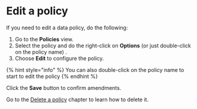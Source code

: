 # Edit a policy

If you need to edit a data policy, do the following:

1. Go to the **Policies** view.
2. Select the policy and do the right-click on **Options** \(or just double-click on the policy name\) .
3. Choose **Edit** to configure the policy.

{% hint style="info" %}
You can also double-click on the policy name to start to edit the policy
{% endhint %}

 Click the **Save** button to confirm amendments.  

Go to the [Delete a policy](https://storware.gitbook.io/kodo-for-cloud-office365/administration/kodo-organization-admin-guide/policies/delete-a-policy) chapter to learn how to delete it.

